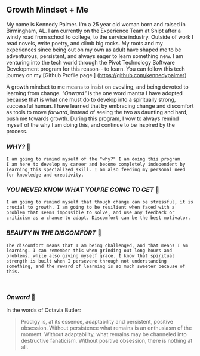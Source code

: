 ## Growth Mindset + Me 

My name is Kennedy Palmer. I'm a 25 year old woman born and raised in Birmingham, AL. I am currently on the Experience Team at Shipt after a windy road from school to college, to the service industry. Outside of work I read novels, write poetry, and climb big rocks. My roots and my experiences since being out on my own as adult have shaped me to be adventurous, persistent, and always eager to learn something new. I am venturing into the tech world through the Pivot Technology Software Development program for this reason-- to learn. You can follow this tech journey on my [Github Profile page.] (https://github.com/kennedypalmer)

A growth mindset to me means to insist on evovling, and being devoted to learning from change. *"Onward"* is the one word mantra I have adopted because that is what one must do to develop into a spiritually strong, successful human. I have learned that by embracing change and discomfort as tools to move *forward*, instead of seeing the two as daunting and hard, push me towards growth. During this program, I vow to always remind myself of the why I am doing this, and continue to be inspired by the process. 


### ***WHY?*** 🌻
``` 
I am going to remind myself of the "why?" I am doing this program. 
I am here to develop my career and become completely independent by learning this specialized skill. I am also feeding my personal need for knowledge and creativity. 

``` 

### ***YOU NEVER KNOW WHAT YOU'RE GOING TO GET*** 🌺
```
I am going to remind myself that though change can be stressful, it is crucial to growth. I am going to be resilient when faced with a problem that seems impossible to solve, and use any feedback or criticism as a chance to adapt. Discomfort can be the best motivator. 

```


### ***BEAUTY IN THE DISCOMFORT*** 🌼
```
The discomfort means that I am being challenged, and that means I am learning. I can remember this when grinding out long hours and problems, while also giving myself grace. I know that spiritual strength is built when I persevere through not understanding something, and the reward of learning is so much sweeter because of this. 



```
### ***Onward*** 🌸

In the words of Octavia Butler:
> Prodigy is, at its essence, adaptability and persistent, positive obsession. Without persistence what remains is an enthusiasm of the moment. Without adaptability, what remains may be channeled into destructive fanaticism. Without positive obsession, there is nothing at all.
